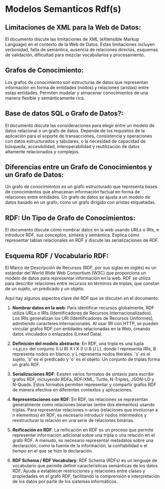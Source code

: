 # Modelos Semanticos Rdf(s)

## **Limitaciones de XML para la Web de Datos**: 
El documento discute las limitaciones de XML (eXtensible Markup Language) en el contexto de la Web de Datos. Estas limitaciones incluyen verbosidad, falta de semántica, ausencia de relaciones directas, esquemas de validación, dificultad para mezclar vocabularios y procesamiento.

## **Grafos de Conocimiento**: 
Los grafos de conocimiento son estructuras de datos que representan información en forma de entidades (nodos) y relaciones (aristas) entre estas entidades. Permiten modelar y almacenar conocimientos de una manera flexible y semánticamente rica.

## **Base de datos SQL o Grafo de Datos?**: 
El documento discute las consideraciones para elegir entre un modelo de datos relacional o un grafo de datos. Depende de los requisitos de la aplicación para el soporte de transacciones, consistencia y operaciones con datos estructurados y tabulares, o la necesidad de capacidad de búsqueda, accesibilidad, interoperabilidad y reutilización de datos altamente relacionados y complejos.

## **Diferencias entre un Grafo de Conocimientos y un Grafo de Datos**: 
Un grafo de conocimientos es un grafo estructurado que representa bases de conocimientos que almacenan información factual en forma de relaciones entre entidades. Un grafo de datos se ajusta a un modelo de datos basado en un grafo, como un grafo dirigido con aristas etiquetadas.

## **RDF: Un Tipo de Grafo de Conocimientos**: 
El documento discute cómo nombrar datos en la web usando URLs o IRIs, e introduce RDF, sus conceptos, sintaxis y semántica. Explica cómo representar tablas relacionales en RDF y discute las serializaciones de RDF.

## **Esquema RDF / Vocabulario RDF**: 

El Marco de Descripción de Recursos (RDF, por sus siglas en inglés) es un estándar del World Wide Web Consortium (W3C) que proporciona un modelo de datos para representar información en la web. RDF se utiliza para describir relaciones entre recursos en términos de triplas, que constan de un sujeto, un predicado y un objeto.

Aquí hay algunos aspectos clave del RDF que se discuten en el documento:

1. **Nombrar datos en la web**: Para identificar recursos globalmente, RDF utiliza URLs o IRIs (Identificadores de Recursos Internacionalizados). Los IRIs generalizan los URI (Identificadores de Recursos Uniformes), admitiendo caracteres internacionales. Al usar IRI con HTTP, se pueden vincular grafos RDF con entidades relacionadas en la Web, creando datos vinculados o enlazados (Linked Data).

2. **Definición del modelo abstracto**: En RDF, una tripla es una tupla <s,p,o> del conjunto (I U B) X I X (I U B U L), donde I representa IRIs, B representa nodos en blanco, y L representa nodos literales. 's' es el sujeto, 'p' es el predicado y 'o' es el objeto. Un conjunto de triplas forma un grafo RDF.

3. **Serializaciones RDF**: Existen varios formatos de sintaxis para escribir grafos RDF, incluyendo RDFa, RDF/XML, Turtle, N-Triples, JSON-LD y N-Quads. Estos formatos permiten representar y compartir grafos RDF de manera efectiva en diferentes contextos y aplicaciones.

4. **Representaciones con RDF**: En RDF, las relaciones se representan generalmente como relaciones binarias (entre dos elementos) usando triplas. Para representar relaciones n-arias (relaciones que involucran a n elementos) en RDF, es necesario introducir nodos intermedios y reestructurar la relación en una serie de relaciones binarias.

5. **Reificación en RDF**: La reificación en RDF es un proceso que permite representar información adicional sobre una tripla o una relación en el grafo RDF. A menudo, es necesario representar metadatos sobre una declaración, como la fuente de la información, la confiabilidad o el tiempo en el que se hizo la declaración.

6. **RDF Schema / RDF Vocabulary**: RDF Schema (RDFs) es un lenguaje de vocabulario que permite definir características semánticas de los datos RDF. Ayuda a establecer restricciones y relaciones entre clases y propiedades en el grafo RDF, facilitando la comprensión e interpretación de los datos por parte de los sistemas informáticos.